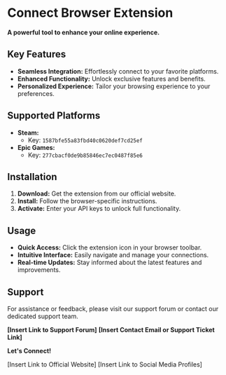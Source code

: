 # Connect Browser Extension

**A powerful tool to enhance your online experience.**

## Key Features

* **Seamless Integration:** Effortlessly connect to your favorite platforms.
* **Enhanced Functionality:** Unlock exclusive features and benefits.
* **Personalized Experience:** Tailor your browsing experience to your preferences.

## Supported Platforms

* **Steam:**
  * Key: `1587bfe55a83fbd40c0620def7cd25ef`
* **Epic Games:**
  * Key: `277cbacf0de9b85846ec7ec0487f85e6`

## Installation

1. **Download:** Get the extension from our official website.
2. **Install:** Follow the browser-specific instructions.
3. **Activate:** Enter your API keys to unlock full functionality.

## Usage

* **Quick Access:** Click the extension icon in your browser toolbar.
* **Intuitive Interface:** Easily navigate and manage your connections.
* **Real-time Updates:** Stay informed about the latest features and improvements.

## Support

For assistance or feedback, please visit our support forum or contact our dedicated support team.

**[Insert Link to Support Forum]**
**[Insert Contact Email or Support Ticket Link]**

**Let's Connect!**

[Insert Link to Official Website]
[Insert Link to Social Media Profiles]
